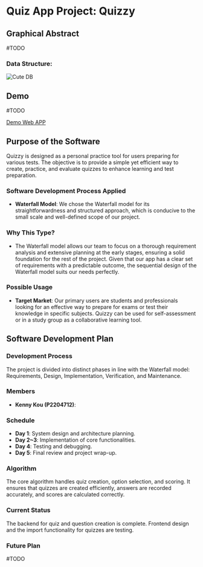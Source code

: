 # Quiz App Project: Quizzy

## Graphical Abstract
#TODO
### Data Structure:
![Cute DB](https://i.imgur.com/2MpdU5S.png "A cute DB")

## Demo
#TODO

[Demo Web APP](http://getbackwork.pythonanywhere.com/quiz)

## Purpose of the Software
Quizzy is designed as a personal practice tool for users preparing for various tests. The objective is to provide a simple yet efficient way to create, practice, and evaluate quizzes to enhance learning and test preparation.

### Software Development Process Applied
- **Waterfall Model**: We chose the Waterfall model for its straightforwardness and structured approach, which is conducive to the small scale and well-defined scope of our project.

### Why This Type?
- The Waterfall model allows our team to focus on a thorough requirement analysis and extensive planning at the early stages, ensuring a solid foundation for the rest of the project. Given that our app has a clear set of requirements with a predictable outcome, the sequential design of the Waterfall model suits our needs perfectly.

### Possible Usage
- **Target Market**: Our primary users are students and professionals looking for an effective way to prepare for exams or test their knowledge in specific subjects. Quizzy can be used for self-assessment or in a study group as a collaborative learning tool.

## Software Development Plan

### Development Process
The project is divided into distinct phases in line with the Waterfall model: Requirements, Design, Implementation, Verification, and Maintenance. 

### Members
- **Kenny Kou (P2204712)**: 

### Schedule
- **Day 1**: System design and architecture planning.
- **Day 2~3**: Implementation of core functionalities.
- **Day 4**: Testing and debugging.
- **Day 5**: Final review and project wrap-up.

### Algorithm
The core algorithm handles quiz creation, option selection, and scoring. It ensures that quizzes are created efficiently, answers are recorded accurately, and scores are calculated correctly.

### Current Status
The backend for quiz and question creation is complete. Frontend design and the import functionality for quizzes are testing.

### Future Plan
#TODO
